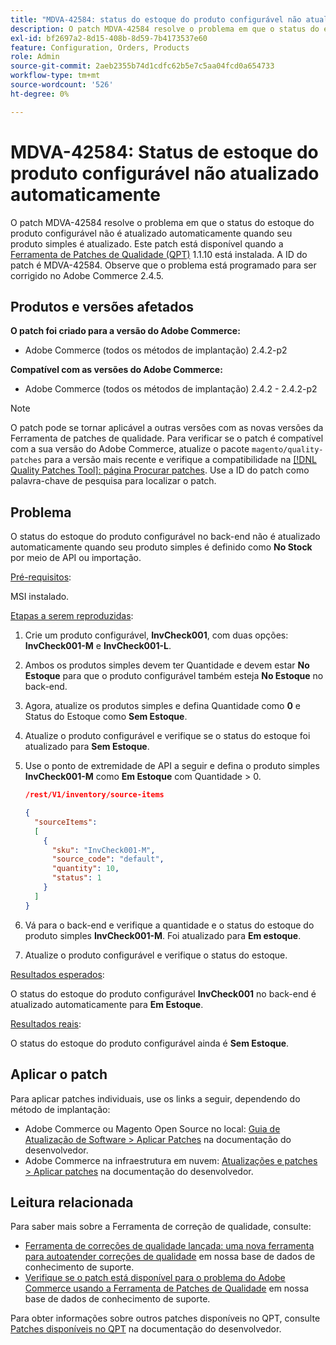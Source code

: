 ```yaml
---
title: "MDVA-42584: status do estoque do produto configurável não atualizado automaticamente"
description: O patch MDVA-42584 resolve o problema em que o status do estoque do produto configurável não é atualizado automaticamente quando seu produto simples é atualizado. Este patch está disponível quando a [Ferramenta de correções de qualidade (QPT)](/help/announcements/adobe-commerce-announcements/magento-quality-patches-released-new-tool-to-self-serve-quality-patches.md) 1.1.10 está instalada. A ID do patch é MDVA-42584. Observe que o problema está programado para ser corrigido no Adobe Commerce 2.4.5.
exl-id: bf2697a2-8d15-408b-8d59-7b4173537e60
feature: Configuration, Orders, Products
role: Admin
source-git-commit: 2aeb2355b74d1cdfc62b5e7c5aa04fcd0a654733
workflow-type: tm+mt
source-wordcount: '526'
ht-degree: 0%

---
```


# MDVA-42584: Status de estoque do produto configurável não atualizado automaticamente

O patch MDVA-42584 resolve o problema em que o status do estoque do produto configurável não é atualizado automaticamente quando seu produto simples é atualizado. Este patch está disponível quando a [Ferramenta de Patches de Qualidade (QPT)](/help/announcements/adobe-commerce-announcements/magento-quality-patches-released-new-tool-to-self-serve-quality-patches.md) 1.1.10 está instalada. A ID do patch é MDVA-42584. Observe que o problema está programado para ser corrigido no Adobe Commerce 2.4.5.

## Produtos e versões afetados

**O patch foi criado para a versão do Adobe Commerce:**

* Adobe Commerce (todos os métodos de implantação) 2.4.2-p2

**Compatível com as versões do Adobe Commerce:**

* Adobe Commerce (todos os métodos de implantação) 2.4.2 - 2.4.2-p2

>[!NOTE]
>
>O patch pode se tornar aplicável a outras versões com as novas versões da Ferramenta de patches de qualidade. Para verificar se o patch é compatível com a sua versão do Adobe Commerce, atualize o pacote `magento/quality-patches` para a versão mais recente e verifique a compatibilidade na [[!DNL Quality Patches Tool]: página Procurar patches](https://experienceleague.adobe.com/tools/commerce-quality-patches/index.html). Use a ID do patch como palavra-chave de pesquisa para localizar o patch.

## Problema

O status do estoque do produto configurável no back-end não é atualizado automaticamente quando seu produto simples é definido como **No Stock** por meio de API ou importação.

<u>Pré-requisitos</u>:

MSI instalado.

<u>Etapas a serem reproduzidas</u>:

1. Crie um produto configurável, **InvCheck001**, com duas opções: **InvCheck001-M** e **InvCheck001-L**.
1. Ambos os produtos simples devem ter Quantidade e devem estar **No Estoque** para que o produto configurável também esteja **No Estoque** no back-end.
1. Agora, atualize os produtos simples e defina Quantidade como **0** e Status do Estoque como **Sem Estoque**.
1. Atualize o produto configurável e verifique se o status do estoque foi atualizado para **Sem Estoque**.
1. Use o ponto de extremidade de API a seguir e defina o produto simples **InvCheck001-M** como **Em Estoque** com Quantidade > 0.

   ```JSON
   /rest/V1/inventory/source-items
   
   {
     "sourceItems":
     [
       {
         "sku": "InvCheck001-M",
         "source_code": "default",
         "quantity": 10,
         "status": 1
       }
     ]
   }
   ```

1. Vá para o back-end e verifique a quantidade e o status do estoque do produto simples **InvCheck001-M**. Foi atualizado para **Em estoque**.
1. Atualize o produto configurável e verifique o status do estoque.

<u>Resultados esperados</u>:

O status do estoque do produto configurável **InvCheck001** no back-end é atualizado automaticamente para **Em Estoque**.

<u>Resultados reais</u>:

O status do estoque do produto configurável ainda é **Sem Estoque**.

## Aplicar o patch

Para aplicar patches individuais, use os links a seguir, dependendo do método de implantação:

* Adobe Commerce ou Magento Open Source no local: [Guia de Atualização de Software > Aplicar Patches](https://experienceleague.adobe.com/en/docs/commerce-operations/tools/quality-patches-tool/usage) na documentação do desenvolvedor.
* Adobe Commerce na infraestrutura em nuvem: [Atualizações e patches > Aplicar patches](https://experienceleague.adobe.com/en/docs/commerce-cloud-service/user-guide/develop/upgrade/apply-patches) na documentação do desenvolvedor.

## Leitura relacionada

Para saber mais sobre a Ferramenta de correção de qualidade, consulte:

* [Ferramenta de correções de qualidade lançada: uma nova ferramenta para autoatender correções de qualidade](/help/announcements/adobe-commerce-announcements/magento-quality-patches-released-new-tool-to-self-serve-quality-patches.md) em nossa base de dados de conhecimento de suporte.
* [Verifique se o patch está disponível para o problema do Adobe Commerce usando a Ferramenta de Patches de Qualidade](/help/support-tools/patches-available-in-qpt-tool/check-patch-for-magento-issue-with-magento-quality-patches.md) em nossa base de dados de conhecimento de suporte.

Para obter informações sobre outros patches disponíveis no QPT, consulte [Patches disponíveis no QPT](https://experienceleague.adobe.com/tools/commerce-quality-patches/index.html) na documentação do desenvolvedor.
